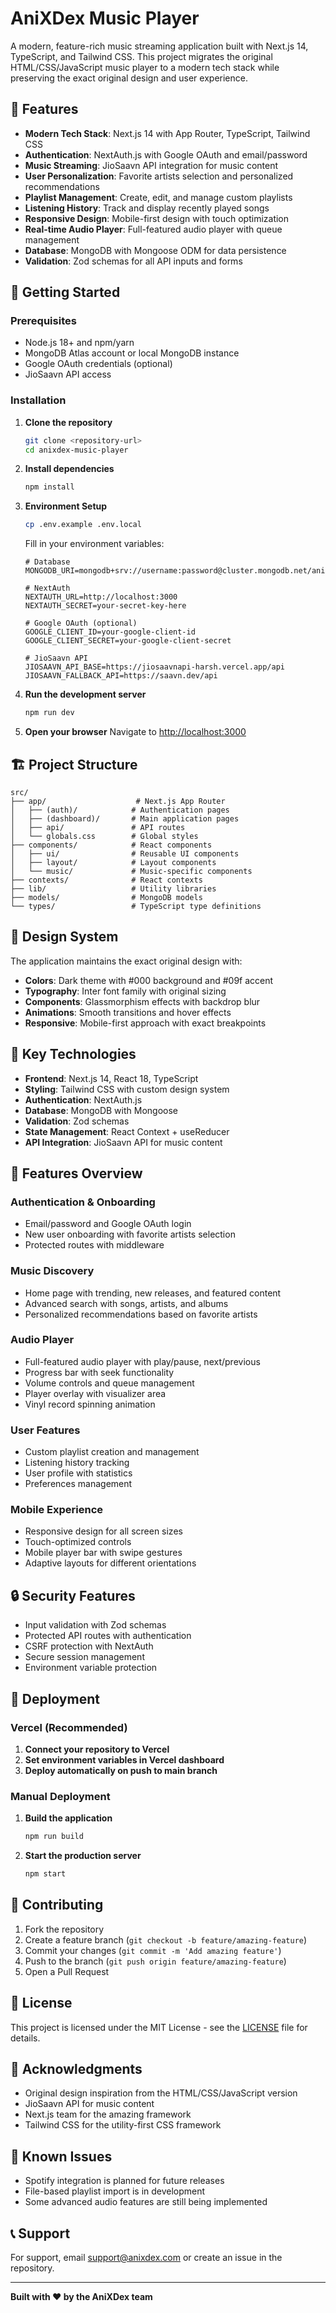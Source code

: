 # AniXDex Music Player

A modern, feature-rich music streaming application built with Next.js 14, TypeScript, and Tailwind CSS. This project migrates the original HTML/CSS/JavaScript music player to a modern tech stack while preserving the exact original design and user experience.

## 🎵 Features

- **Modern Tech Stack**: Next.js 14 with App Router, TypeScript, Tailwind CSS
- **Authentication**: NextAuth.js with Google OAuth and email/password
- **Music Streaming**: JioSaavn API integration for music content
- **User Personalization**: Favorite artists selection and personalized recommendations
- **Playlist Management**: Create, edit, and manage custom playlists
- **Listening History**: Track and display recently played songs
- **Responsive Design**: Mobile-first design with touch optimization
- **Real-time Audio Player**: Full-featured audio player with queue management
- **Database**: MongoDB with Mongoose ODM for data persistence
- **Validation**: Zod schemas for all API inputs and forms

## 🚀 Getting Started

### Prerequisites

- Node.js 18+ and npm/yarn
- MongoDB Atlas account or local MongoDB instance
- Google OAuth credentials (optional)
- JioSaavn API access

### Installation

1. **Clone the repository**
   ```bash
   git clone <repository-url>
   cd anixdex-music-player
   ```

2. **Install dependencies**
   ```bash
   npm install
   ```

3. **Environment Setup**
   ```bash
   cp .env.example .env.local
   ```

   Fill in your environment variables:
   ```env
   # Database
   MONGODB_URI=mongodb+srv://username:password@cluster.mongodb.net/anixdex

   # NextAuth
   NEXTAUTH_URL=http://localhost:3000
   NEXTAUTH_SECRET=your-secret-key-here

   # Google OAuth (optional)
   GOOGLE_CLIENT_ID=your-google-client-id
   GOOGLE_CLIENT_SECRET=your-google-client-secret

   # JioSaavn API
   JIOSAAVN_API_BASE=https://jiosaavnapi-harsh.vercel.app/api
   JIOSAAVN_FALLBACK_API=https://saavn.dev/api
   ```

4. **Run the development server**
   ```bash
   npm run dev
   ```

5. **Open your browser**
   Navigate to [http://localhost:3000](http://localhost:3000)

## 🏗️ Project Structure

```
src/
├── app/                    # Next.js App Router
│   ├── (auth)/            # Authentication pages
│   ├── (dashboard)/       # Main application pages
│   ├── api/               # API routes
│   └── globals.css        # Global styles
├── components/            # React components
│   ├── ui/                # Reusable UI components
│   ├── layout/            # Layout components
│   └── music/             # Music-specific components
├── contexts/              # React contexts
├── lib/                   # Utility libraries
├── models/                # MongoDB models
└── types/                 # TypeScript type definitions
```

## 🎨 Design System

The application maintains the exact original design with:

- **Colors**: Dark theme with #000 background and #09f accent
- **Typography**: Inter font family with original sizing
- **Components**: Glassmorphism effects with backdrop blur
- **Animations**: Smooth transitions and hover effects
- **Responsive**: Mobile-first approach with exact breakpoints

## 🔧 Key Technologies

- **Frontend**: Next.js 14, React 18, TypeScript
- **Styling**: Tailwind CSS with custom design system
- **Authentication**: NextAuth.js
- **Database**: MongoDB with Mongoose
- **Validation**: Zod schemas
- **State Management**: React Context + useReducer
- **API Integration**: JioSaavn API for music content

## 📱 Features Overview

### Authentication & Onboarding
- Email/password and Google OAuth login
- New user onboarding with favorite artists selection
- Protected routes with middleware

### Music Discovery
- Home page with trending, new releases, and featured content
- Advanced search with songs, artists, and albums
- Personalized recommendations based on favorite artists

### Audio Player
- Full-featured audio player with play/pause, next/previous
- Progress bar with seek functionality
- Volume controls and queue management
- Player overlay with visualizer area
- Vinyl record spinning animation

### User Features
- Custom playlist creation and management
- Listening history tracking
- User profile with statistics
- Preferences management

### Mobile Experience
- Responsive design for all screen sizes
- Touch-optimized controls
- Mobile player bar with swipe gestures
- Adaptive layouts for different orientations

## 🔒 Security Features

- Input validation with Zod schemas
- Protected API routes with authentication
- CSRF protection with NextAuth
- Secure session management
- Environment variable protection

## 🚀 Deployment

### Vercel (Recommended)

1. **Connect your repository to Vercel**
2. **Set environment variables in Vercel dashboard**
3. **Deploy automatically on push to main branch**

### Manual Deployment

1. **Build the application**
   ```bash
   npm run build
   ```

2. **Start the production server**
   ```bash
   npm start
   ```

## 🤝 Contributing

1. Fork the repository
2. Create a feature branch (`git checkout -b feature/amazing-feature`)
3. Commit your changes (`git commit -m 'Add amazing feature'`)
4. Push to the branch (`git push origin feature/amazing-feature`)
5. Open a Pull Request

## 📄 License

This project is licensed under the MIT License - see the [LICENSE](LICENSE) file for details.

## 🙏 Acknowledgments

- Original design inspiration from the HTML/CSS/JavaScript version
- JioSaavn API for music content
- Next.js team for the amazing framework
- Tailwind CSS for the utility-first CSS framework

## 🐛 Known Issues

- Spotify integration is planned for future releases
- File-based playlist import is in development
- Some advanced audio features are still being implemented

## 📞 Support

For support, email support@anixdex.com or create an issue in the repository.

---

**Built with ❤️ by the AniXDex team**